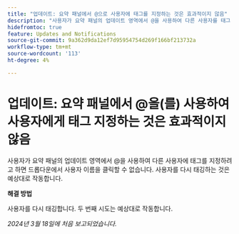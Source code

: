 ```yaml
---
title: "업데이트: 요약 패널에서 @으로 사용자에 태그를 지정하는 것은 효과적이지 않음"
description: "사용자가 요약 패널의 업데이트 영역에서 @을 사용하여 다른 사용자를 태그 지정하려고 할 때 드롭다운에서 사용자 이름을 클릭해도 효과가 없습니다. 사용자를 다시 태깅하는 것은 예상대로 작동합니다."
hidefromtoc: true
feature: Updates and Notifications
source-git-commit: 9a362d9da12ef7d95954754d269f166bf213732a
workflow-type: tm+mt
source-wordcount: '113'
ht-degree: 4%

---
```



# 업데이트: 요약 패널에서 @을(를) 사용하여 사용자에게 태그 지정하는 것은 효과적이지 않음

사용자가 요약 패널의 업데이트 영역에서 @을 사용하여 다른 사용자에 태그를 지정하려고 하면 드롭다운에서 사용자 이름을 클릭할 수 없습니다. 사용자를 다시 태깅하는 것은 예상대로 작동합니다.

**해결 방법**

사용자를 다시 태깅합니다. 두 번째 시도는 예상대로 작동합니다.

_2024년 3월 18일에 처음 보고되었습니다._


